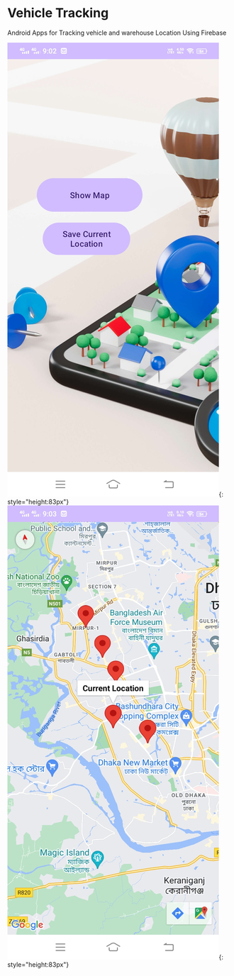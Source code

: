 # Vehicle Tracking
 Android Apps for Tracking vehicle and warehouse Location Using Firebase

 ![Elements](https://github.com/sabithassann/Vehicle-Tracking/blob/main/Android_screenshot/home_1.jpg){: style="height:83px"}
![Dandi](https://github.com/sabithassann/Vehicle-Tracking/blob/main/Android_screenshot/vehicle_2.jpg){: style="height:83px"}
